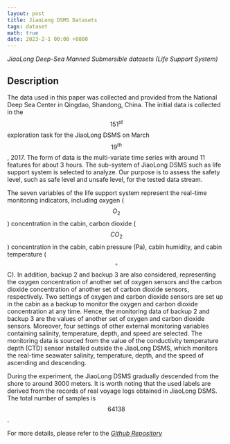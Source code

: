 ```yaml
---
layout: post
title: JiaoLong DSMS Datasets
tags: dataset
math: true
date: 2023-2-1 00:00 +0800
---
```


*JiaoLong Deep-Sea Manned Submersible datasets (Life Support System)*

## Description

The data used in this paper was collected and provided from the National Deep Sea Center in Qingdao, Shandong, China. The initial data is collected in the $$151^{st}$$ exploration task for the JiaoLong DSMS on March $$19^{th}$$, 2017.
The form of data is the multi-variate time series with around 11 features for about 3 hours. The sub-system of JiaoLong DSMS such as life support system is selected to analyze. Our purpose is to assess the safety level, such as safe level and unsafe level, for the tested data stream.

The seven variables of the life support system represent the real-time monitoring indicators, including oxygen ($$O_2$$) concentration in the cabin, carbon dioxide ($$CO_2$$) concentration in the cabin, cabin pressure (Pa), cabin humidity, and cabin temperature ($$^\circ$$C). In addition, backup 2 and backup 3 are also considered, representing the oxygen concentration of another set of oxygen sensors and the carbon dioxide concentration of another set of carbon dioxide sensors, respectively. Two settings of oxygen and carbon dioxide sensors are set up in the cabin as a backup to monitor the oxygen and carbon dioxide concentration at any time.  Hence, the monitoring data of backup 2 and backup 3 are the values of another set of oxygen and carbon dioxide sensors. Moreover, four settings of other external monitoring variables containing salinity, temperature, depth, and speed are selected. The monitoring data is sourced from the value of the conductivity temperature depth (CTD) sensor installed outside the JiaoLong DSMS, which monitors the real-time seawater salinity, temperature, depth, and the speed of ascending and descending.

During the experiment, the JiaoLong DSMS gradually descended from the shore to around 3000 meters. It is worth noting that the used labels are derived from the records of real voyage logs obtained in JiaoLong DSMS. The total number of samples is $$64138$$.

For more details, please refer to the [*Github Repository*](https://github.com/liuzy0708/JiaolongDSMS_datasets)
